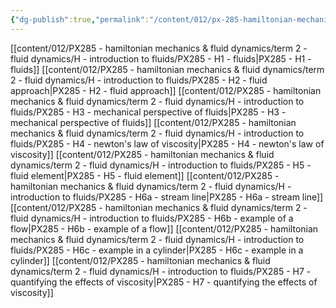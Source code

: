 ```yaml
---
{"dg-publish":true,"permalink":"/content/012/px-285-hamiltonian-mechanics-and-fluid-dynamics/term-2-fluid-dynamics/h-introduction-to-fluids/h-introduction-to-fluids/","noteIcon":"1","created":"2025-08-27T13:15:24.097+01:00","updated":"2025-01-23T15:10:13.000+00:00"}
---
```


[[content/012/PX285 - hamiltonian mechanics & fluid dynamics/term 2 - fluid dynamics/H - introduction to fluids/PX285 - H1 - fluids\|PX285 - H1 - fluids]]
[[content/012/PX285 - hamiltonian mechanics & fluid dynamics/term 2 - fluid dynamics/H - introduction to fluids/PX285 - H2 - fluid approach\|PX285 - H2 - fluid approach]]
[[content/012/PX285 - hamiltonian mechanics & fluid dynamics/term 2 - fluid dynamics/H - introduction to fluids/PX285 - H3 - mechanical perspective of fluids\|PX285 - H3 - mechanical perspective of fluids]]
[[content/012/PX285 - hamiltonian mechanics & fluid dynamics/term 2 - fluid dynamics/H - introduction to fluids/PX285 - H4 - newton's law of viscosity\|PX285 - H4 - newton's law of viscosity]]
[[content/012/PX285 - hamiltonian mechanics & fluid dynamics/term 2 - fluid dynamics/H - introduction to fluids/PX285 - H5 - fluid element\|PX285 - H5 - fluid element]]
[[content/012/PX285 - hamiltonian mechanics & fluid dynamics/term 2 - fluid dynamics/H - introduction to fluids/PX285 - H6a - stream line\|PX285 - H6a - stream line]]
[[content/012/PX285 - hamiltonian mechanics & fluid dynamics/term 2 - fluid dynamics/H - introduction to fluids/PX285 - H6b - example of a flow\|PX285 - H6b - example of a flow]]
[[content/012/PX285 - hamiltonian mechanics & fluid dynamics/term 2 - fluid dynamics/H - introduction to fluids/PX285 - H6c - example in a cylinder\|PX285 - H6c - example in a cylinder]]
[[content/012/PX285 - hamiltonian mechanics & fluid dynamics/term 2 - fluid dynamics/H - introduction to fluids/PX285 - H7 - quantifying the effects of viscosity\|PX285 - H7 - quantifying the effects of viscosity]]
